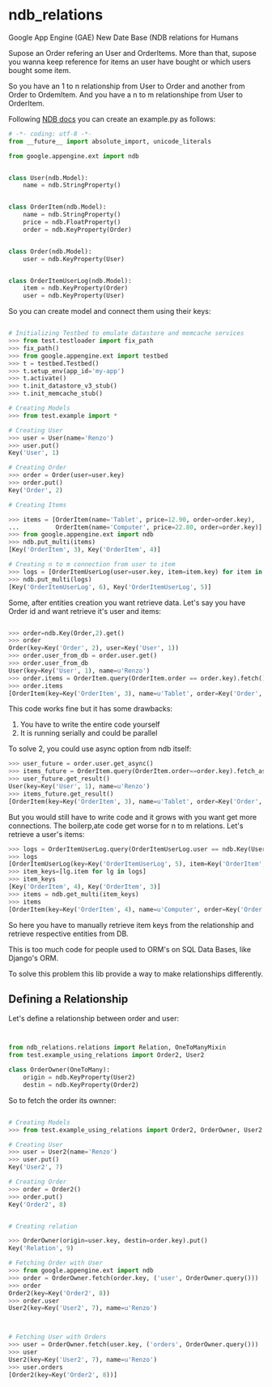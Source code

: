 # ndb_relations
Google App Engine (GAE) New Date Base (NDB relations for Humans

Supose an Order refering an User and OrderItems.
More than that, supose you wanna keep reference for items an user have bought or
which users bought some item.

So you have an 1 to n relationship from User to Order and another from Order to OrdemItem.
And you have a n to m relationshipe from User to OrderItem.

Following [NDB docs](https://cloud.google.com/appengine/docs/python/ndb/) you can create an example.py as follows:


```python
# -*- coding: utf-8 -*-
from __future__ import absolute_import, unicode_literals

from google.appengine.ext import ndb


class User(ndb.Model):
    name = ndb.StringProperty()


class OrderItem(ndb.Model):
    name = ndb.StringProperty()
    price = ndb.FloatProperty()
    order = ndb.KeyProperty(Order)


class Order(ndb.Model):
    user = ndb.KeyProperty(User)


class OrderItemUserLog(ndb.Model):
    item = ndb.KeyProperty(Order)
    user = ndb.KeyProperty(User)
```

So you can create model and connect them using their keys:


```python

# Initializing Testbed to emulate datastore and memcache services
>>> from test.testloader import fix_path
>>> fix_path()
>>> from google.appengine.ext import testbed
>>> t = testbed.Testbed()
>>> t.setup_env(app_id='my-app')
>>> t.activate()
>>> t.init_datastore_v3_stub()
>>> t.init_memcache_stub()

# Creating Models 
>>> from test.example import *

# Creating User
>>> user = User(name='Renzo')
>>> user.put()
Key('User', 1)

# Creating Order
>>> order = Order(user=user.key)
>>> order.put()
Key('Order', 2)

# Creating Items

>>> items = [OrderItem(name='Tablet', price=12.90, order=order.key),
...          OrderItem(name='Computer', price=22.80, order=order.key)]
>>> from google.appengine.ext import ndb
>>> ndb.put_multi(items)
[Key('OrderItem', 3), Key('OrderItem', 4)]

# Creating n to m connection from user to item
>>> logs = [OrderItemUserLog(user=user.key, item=item.key) for item in items]
>>> ndb.put_multi(logs)
[Key('OrderItemUserLog', 6), Key('OrderItemUserLog', 5)]

```

Some, after entities creation you want retrieve data. Let's say you have Order id and want retrieve it's user and items:

```python

>>> order=ndb.Key(Order,2).get()
>>> order
Order(key=Key('Order', 2), user=Key('User', 1))
>>> order.user_from_db = order.user.get()
>>> order.user_from_db
User(key=Key('User', 1), name=u'Renzo')
>>> order.items = OrderItem.query(OrderItem.order == order.key).fetch()
>>> order.items
[OrderItem(key=Key('OrderItem', 3), name=u'Tablet', order=Key('Order', 2), price=12.9), OrderItem(key=Key('OrderItem', 4), name=u'Computer', order=Key('Order', 2), price=22.8)]

```

This code works fine but it has some drawbacks:

1) You have to write the entire code yourself
2) It is running serially and could be parallel

To solve 2, you could use async option from ndb itself:

```python
>>> user_future = order.user.get_async()
>>> items_future = OrderItem.query(OrderItem.order==order.key).fetch_async()
>>> user_future.get_result()
User(key=Key('User', 1), name=u'Renzo')
>>> items_future.get_result()
[OrderItem(key=Key('OrderItem', 3), name=u'Tablet', order=Key('Order', 2), price=12.9), OrderItem(key=Key('OrderItem', 4), name=u'Computer', order=Key('Order', 2), price=22.8)]

```

But you would still have to write code and it grows with you want get more connections.
The boilerp,ate code get worse for n to m relations. Let's retrieve a user's items:

```python
>>> logs = OrderItemUserLog.query(OrderItemUserLog.user == ndb.Key(User, 1)).fetch()
>>> logs
[OrderItemUserLog(key=Key('OrderItemUserLog', 5), item=Key('OrderItem', 4), user=Key('User', 1)), OrderItemUserLog(key=Key('OrderItemUserLog', 6), item=Key('OrderItem', 3), user=Key('User', 1))]
>>> item_keys=[lg.item for lg in logs]
>>> item_keys
[Key('OrderItem', 4), Key('OrderItem', 3)]
>>> items = ndb.get_multi(item_keys)
>>> items
[OrderItem(key=Key('OrderItem', 4), name=u'Computer', order=Key('Order', 2), price=22.8), OrderItem(key=Key('OrderItem', 3), name=u'Tablet', order=Key('Order', 2), price=12.9)]

```

So here you have to manually retrieve item keys from the relationship and retrieve respective entities from DB.

This is too much code for people used to ORM's on SQL Data Bases, like Django's ORM.

To solve this problem this lib provide a way to make relationships differently.

## Defining a Relationship

Let's define a relationship between order and user:

```python


from ndb_relations.relations import Relation, OneToManyMixin
from test.example_using_relations import Order2, User2

class OrderOwner(OneToMany):
    origin = ndb.KeyProperty(User2)
    destin = ndb.KeyProperty(Order2)

```

So to fetch the order its ownner:

```python

# Creating Models 
>>> from test.example_using_relations import Order2, OrderOwner, User2 

# Creating User
>>> user = User2(name='Renzo')
>>> user.put()
Key('User2', 7)

# Creating Order
>>> order = Order2()
>>> order.put()
Key('Order2', 8)


# Creating relation

>>> OrderOwner(origin=user.key, destin=order.key).put()
Key('Relation', 9)

# Fetching Order with User
>>> from google.appengine.ext import ndb
>>> order = OrderOwner.fetch(order.key, ('user', OrderOwner.query()))
>>> order
Order2(key=Key('Order2', 8))
>>> order.user
User2(key=Key('User2', 7), name=u'Renzo')



# Fetching User with Orders
>>> user = OrderOwner.fetch(user.key, ('orders', OrderOwner.query()))
>>> user
User2(key=Key('User2', 7), name=u'Renzo')
>>> user.orders
[Order2(key=Key('Order2', 8))]

```



